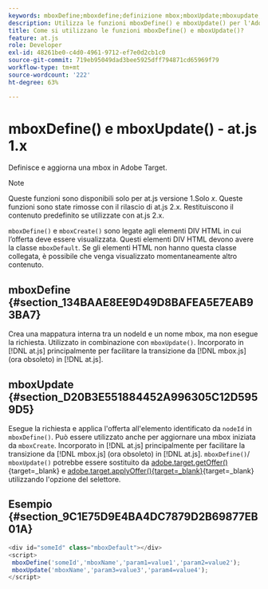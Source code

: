 ```yaml
---
keywords: mboxDefine;mboxdefine;definizione mbox;mboxUpdate;mboxupdate;aggiornamento mbox;at.js;funzioni;funzione
description: Utilizza le funzioni mboxDefine() e mboxUpdate() per l'Adobe [!DNL Target] Libreria JavaScript at.js per definire o aggiornare una mbox. (at.js 1.x)
title: Come si utilizzano le funzioni mboxDefine() e mboxUpdate()?
feature: at.js
role: Developer
exl-id: 48261be0-c4d0-4961-9712-ef7e0d2cb1c0
source-git-commit: 719eb95049dad3bee5925dff794871cd65969f79
workflow-type: tm+mt
source-wordcount: '222'
ht-degree: 63%

---
```


# mboxDefine() e mboxUpdate() - at.js 1.x

Definisce e aggiorna una mbox in Adobe Target.

>[!NOTE]
>
>Queste funzioni sono disponibili solo per at.js versione 1.Solo *x*. Queste funzioni sono state rimosse con il rilascio di at.js 2.x. Restituiscono il contenuto predefinito se utilizzate con at.js 2.x.

`mboxDefine()` e `mboxCreate()` sono legate agli elementi DIV HTML in cui l’offerta deve essere visualizzata. Questi elementi DIV HTML devono avere la classe `mboxDefault`. Se gli elementi HTML non hanno questa classe collegata, è possibile che venga visualizzato momentaneamente altro contenuto.

## mboxDefine {#section_134BAAE8EE9D49D8BAFEA5E7EAB93BA7}

Crea una mappatura interna tra un nodeId e un nome mbox, ma non esegue la richiesta. Utilizzato in combinazione con `mboxUpdate()`. Incorporato in [!DNL at.js] principalmente per facilitare la transizione da [!DNL mbox.js] (ora obsoleto) in [!DNL at.js].

## mboxUpdate {#section_D20B3E551884452A996305C12D5959D5}

Esegue la richiesta e applica l&#39;offerta all&#39;elemento identificato da `nodeId` in `mboxDefine()`. Può essere utilizzato anche per aggiornare una mbox iniziata da `mboxCreate`. Incorporato in [!DNL at.js] principalmente per facilitare la transizione da [!DNL mbox.js] (ora obsoleto) in [!DNL at.js]. `mboxDefine()`/ `mboxUpdate()` potrebbe essere sostituito da [adobe.target.getOffer()](https://developer.adobe.com/target/implement/client-side/atjs/atjs-functions/adobe-target-getoffer/){target=_blank} e [adobe.target.applyOffer(){target=_blank}](https://developer.adobe.com/target/implement/client-side/atjs/atjs-functions/adobe-target-applyoffer/){target=_blank} utilizzando l&#39;opzione del selettore.

## Esempio {#section_9C1E75D9E4BA4DC7879D2B69877EB01A}

```javascript
<div id="someId" class="mboxDefault"></div> 
<script> 
 mboxDefine('someId','mboxName','param1=value1','param2=value2'); 
 mboxUpdate('mboxName','param3=value3','param4=value4'); 
</script>
```
